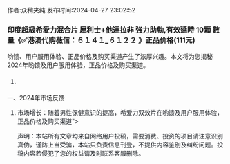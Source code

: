 <p>作者:众稍夹纯 发布时间:2024-04-27 23:02:52</p>
<h3>印度超級希愛力混合片 犀利士+他達拉非 強力助勃,有效延時 10顆 數量《✅港澳代购薇信：６１４１_６１２２ 》正品价格(111元)</h3>
									<p></p><p>哟馈、用户服用体验、正品价格及购买渠道产生了浓厚兴趣。本文将为您揭秘2024年哟馈及用户服用体验，正品价格及购买渠道。</p><ol class=" list--2" style='box-: bord d-color: rgb(255, 255, 255); list-style-image: ; line-: 27px; color: rgb(31, 35, 40); font-: -apple-, , "Segoe UI", "Noto Sans", , Arial, sans-serif, "Apple Color Emoji", "Segoe UI Emoji";'><li><h3 style='box-: bord itial; -left-style: solid; -top-color: ; -right-color: ; --color: ; -left-color: rgb(2, 170, 187); -image: ; -align: ; font-size: 14px; color: rgb(102, 102, 102); -wrap: break-word; font-: " yahei"; text-: 0em !;'></h3></li></ol><p>一、2024年市场反馈</p><ol style='-: 16px; : 0px 0px 0px 2 : ; list-style-image: ; line-: 27px; color: rgb(31, 35, 40); font-: -apple-, , "Segoe UI", "Noto Sans", , Arial, sans-serif, "Apple Color Emoji", "Segoe UI Emoji"; text-align: ; text-wrap: wrap;' class=" list--2"><li><p>市场增长：随着男性保健意识的提高，希爱力双效片在哟馈及用户服用体验，正品价格及购买渠道"></p>				声明：本站所有文章均来自网络用户投稿，需要消费、投资的项目请注意识别真伪，谨防上当受骗，本站只负责信息刊登，不提供内容鉴别及纠纷问题。投稿内容若侵犯了您的权益请及时联系客服删除。				
